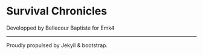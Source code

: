 Survival Chronicles
====================

Developped by Bellecour Baptiste for Emk4



-------------------------------
Proudly propulsed by Jekyll & bootstrap.
